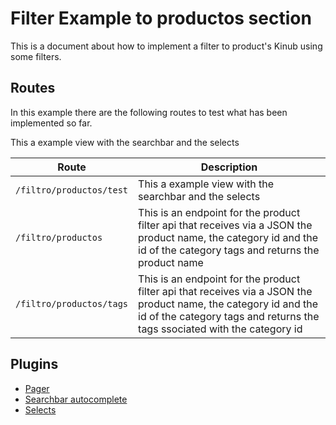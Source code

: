 # Filter Example to productos section

This is a document about how to implement a filter to product's Kinub
using some filters.

## Routes

In this example there are the following routes to test what has been implemented so far.

This a example view with the searchbar and the selects

| Route                    | Description                                                                                                                                                                                   |
| ------------------------ | --------------------------------------------------------------------------------------------------------------------------------------------------------------------------------------------- |
| `/filtro/productos/test` | This a example view with the searchbar and the selects                                                                                                                                        |
| `/filtro/productos`      | This is an endpoint for the product filter api that receives via a JSON the product name, the category id and the id of the category tags and returns the product name                        |
| `/filtro/productos/tags` | This is an endpoint for the product filter api that receives via a JSON the product name, the category id and the id of the category tags and returns the tags ssociated with the category id |

## Plugins

- [Pager](https://github.com/nhn/tui.pagination)
- [Searchbar autocomplete](https://tarekraafat.github.io/autoComplete.js/#/)
- [Selects](https://choices-js.github.io/Choices/)
